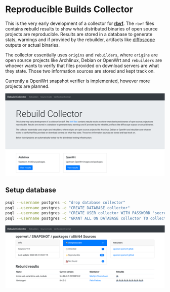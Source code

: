 # Reproducible Builds Collector

This is the very early development of a collector for **[rbvf]**. The `rbvf`
files contains **re**build results to show what distributed binaries of open
source projects are reproducible. Results are stored in a database to generate stats, warnings and if provided by the rebuilder, artifacts like [diffoscope] outputs or actual binaries.

The collector essentially uses `origins` and `rebuilders`, where `origins` are open source projects like Archlinux, Debian or OpenWrt and `rebuilders` are whoever wants to verify that files provided on download servers are what they state. Those two information sources are stored and kept track on.

Currently a OpenWrt snapshot verifier is implemented, however more projects are planned. 

![](docs/img/screenshot.png)

[rbvf]: https://github.com/aparcar/reproducible-builds-verification-format
[diffoscope]: https://diffoscope.org/

## Setup database

```bash
psql --username postgres -c "drop database collector"
psql --username postgres -c "CREATE DATABASE collector"
psql --username postgres -c "CREATE USER collector WITH PASSWORD 'secret'"
psql --username postgres -c "GRANT ALL ON DATABASE collector TO collector"
```

![](docs/img/results.png)
